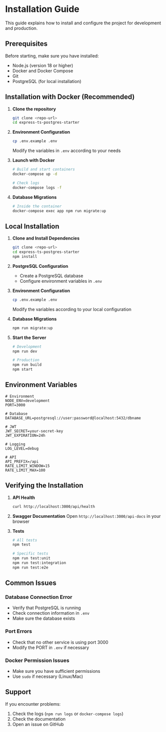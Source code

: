 # Installation Guide

This guide explains how to install and configure the project for development and production.

## Prerequisites

Before starting, make sure you have installed:
- Node.js (version 18 or higher)
- Docker and Docker Compose
- Git
- PostgreSQL (for local installation)

## Installation with Docker (Recommended)

1. **Clone the repository**
   ```bash
   git clone <repo-url>
   cd express-ts-postgres-starter
   ```

2. **Environment Configuration**
   ```bash
   cp .env.example .env
   ```
   Modify the variables in `.env` according to your needs

3. **Launch with Docker**
   ```bash
   # Build and start containers
   docker-compose up -d

   # Check logs
   docker-compose logs -f
   ```

4. **Database Migrations**
   ```bash
   # Inside the container
   docker-compose exec app npm run migrate:up
   ```

## Local Installation

1. **Clone and Install Dependencies**
   ```bash
   git clone <repo-url>
   cd express-ts-postgres-starter
   npm install
   ```

2. **PostgreSQL Configuration**
   - Create a PostgreSQL database
   - Configure environment variables in `.env`

3. **Environment Configuration**
   ```bash
   cp .env.example .env
   ```
   Modify the variables according to your local configuration

4. **Database Migrations**
   ```bash
   npm run migrate:up
   ```

5. **Start the Server**
   ```bash
   # Development
   npm run dev

   # Production
   npm run build
   npm start
   ```

## Environment Variables

```env
# Environment
NODE_ENV=development
PORT=3000

# Database
DATABASE_URL=postgresql://user:password@localhost:5432/dbname

# JWT
JWT_SECRET=your-secret-key
JWT_EXPIRATION=24h

# Logging
LOG_LEVEL=debug

# API
API_PREFIX=/api
RATE_LIMIT_WINDOW=15
RATE_LIMIT_MAX=100
```

## Verifying the Installation

1. **API Health**
   ```bash
   curl http://localhost:3000/api/health
   ```

2. **Swagger Documentation**
   Open `http://localhost:3000/api-docs` in your browser

3. **Tests**
   ```bash
   # All tests
   npm test

   # Specific tests
   npm run test:unit
   npm run test:integration
   npm run test:e2e
   ```

## Common Issues

### Database Connection Error
- Verify that PostgreSQL is running
- Check connection information in `.env`
- Make sure the database exists

### Port Errors
- Check that no other service is using port 3000
- Modify the PORT in `.env` if necessary

### Docker Permission Issues
- Make sure you have sufficient permissions
- Use `sudo` if necessary (Linux/Mac)

## Support

If you encounter problems:
1. Check the logs (`npm run logs` or `docker-compose logs`)
2. Check the documentation
3. Open an issue on GitHub 